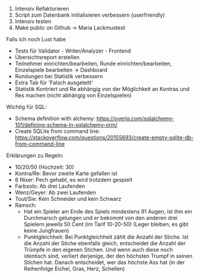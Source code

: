 1. Intensiv Refaktorieren
2. Script zum Datenbank initialisieren verbessern (userfriendly)
3. Intensiv testen
4. Make public on Github -> Maria Lackmustest

Falls ich noch Lust habe
- Tests für Validator - Writer/Analyzer - Frontend
- Übersichtsreport erstellen
- Teilnehmer einrichten/bearbeiten, Runde einrichten/bearbeiten, Einzelspiele bearbeiten -> Dashboard
- Rundungen bei Statistik verbessern
- Extra Tab für 'Falsch ausgeteilt'
- Statistik Kontriert und Re abhängig von der Möglichkeit an Kontras und Res machen (nicht abhängig von Einzelspielen)
 
 Wichtig für SQL:
 - Schema definition with alchemy: https://overiq.com/sqlalchemy-101/defining-schema-in-sqlalchemy-orm/
 - Create SQLite from command line: https://stackoverflow.com/questions/20155693/create-empty-sqlite-db-from-command-line
  
 Erklärungen zu Regeln:
- 10/20/50 (Hochzeit: 30)
- Kontra/Re: Bevor zweite Karte gefallen ist
- 6 Nixer: Pech gehabt, es wird trotzdem gespielt
- Farbsolo: Ab drei Laufenden
- Wenz/Geyer: Ab zwei Laufenden
- Tout/Sie: Kein Schneider und kein Schwarz
- Ramsch: 
  - Hat ein Spieler am Ende des Spiels mindestens 91 Augen, ist ihm ein Durchmarsch gelungen und er bekommt von den 
    anderen drei Spielern jeweils 50 Cent (im Tarif 10-20-50) (Leger bleiben, es gibt keine Jungfrauen)
  - Punktgleichheit: Bei Punktgleichheit zählt die Anzahl der Stiche. Ist die Anzahl der Stiche ebenfalls gleich, 
    entscheidet die Anzahl der Trümpfe in den eigenen Stichen. Und wenn auch diese noch identisch sind, verliert 
    derjenige, der den höchsten Trumpf in seinen Stichen hat. Danach entscheidet, wer das höchste Ass hat (in der 
    Reihenfolge Eichel, Gras, Herz, Schellen)